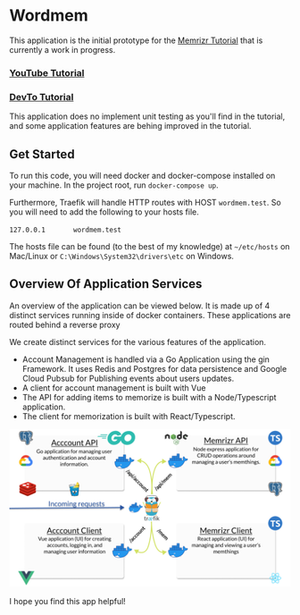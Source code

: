 # Wordmem

This application is the initial prototype for the [Memrizr Tutorial](https://github.com/JacobSNGoodwin/memrizr) that is currently a work in progress.

### [YouTube Tutorial](https://www.youtube.com/playlist?list=PLnrGn4P6C4P6yasdEJnEUhueTjCGXGuFe)

### [DevTo Tutorial](https://dev.to/jacobsngoodwin/series/9052)

This application does no implement unit testing as you'll find in the tutorial, and some application features are behing improved in the tutorial. 

## Get Started

To run this code, you will need docker and docker-compose installed on your machine. In the project root, run `docker-compose up`.

Furthermore, Traefik will handle HTTP routes with HOST `wordmem.test`. So you will need to add the following to your hosts file.

`127.0.0.1       wordmem.test`

The hosts file can be found (to the best of my knowledge) at `~/etc/hosts` on Mac/Linux or `C:\Windows\System32\drivers\etc` on Windows. 


## Overview Of Application Services

An overview of the application can be viewed below. It is made up of 4 distinct services running inside of docker containers. These applications are routed behind a reverse proxy 

We create distinct services for the various features of the application. 

- Account Management is handled via a Go Application using the gin Framework. It uses Redis and Postgres for data persistence and Google Cloud Pubsub for Publishing events about users updates.
- A client for account management is built with Vue
- The API for adding items to memorize is built with a Node/Typescript application.
- The client for memorization is built with React/Typescript. 

![Application Overview](application_overview.png)

I hope you find this app helpful!